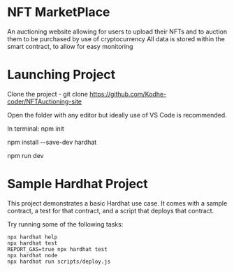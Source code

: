 # NFT MarketPlace 
An auctioning website allowing for users to upload their NFTs and to auction them to be purchased by use of cryptocurrency
All data is stored within the smart contract, to allow for easy monitoring

# Launching Project
Clone the project - git clone https://github.com/Kodhe-coder/NFTAuctioning-site

Open the folder with any editor but ideally use of VS Code is recommended.

In terminal: npm init

npm install --save-dev hardhat

npm run dev



# Sample Hardhat Project

This project demonstrates a basic Hardhat use case. It comes with a sample contract, a test for that contract, and a script that deploys that contract.

Try running some of the following tasks:

```shell
npx hardhat help
npx hardhat test
REPORT_GAS=true npx hardhat test
npx hardhat node
npx hardhat run scripts/deploy.js
```
